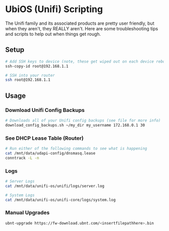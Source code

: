 # UbiOS (Unifi) Scripting

The Unifi family and its associated products are pretty user friendly, but when they aren't, they REALLY aren't. Here are some troubleshooting tips and scripts to help out when things get rough.

## Setup

```bash
# Add SSH keys to device (note, these get wiped out on each device reboot)
ssh-copy-id root@192.168.1.1

# SSH into your router
ssh root@192.168.1.1
```

## Usage

### Download Unifi Config Backups

```bash
# Downloads all of your Unifi config backups (see file for more info)
download_config_backups.sh ~/my_dir my_username 172.168.0.1 30
```

### See DHCP Lease Table (Router)

```bash
# Run either of the following commands to see what is happening
cat /mnt/data/udapi-config/dnsmasq.lease
conntrack -L -n
```

### Logs

```bash
# Server Logs
cat /mnt/data/unifi-os/unifi/logs/server.log

# System Logs
cat /mnt/data/unifi-os/unifi-core/logs/system.log
```

### Manual Upgrades

```bash
ubnt-upgrade https://fw-download.ubnt.com/<insertfilepathhere>.bin
```
